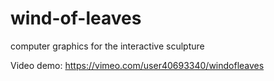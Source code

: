 # wind-of-leaves
computer graphics for the interactive sculpture 

Video demo: https://vimeo.com/user40693340/windofleaves
